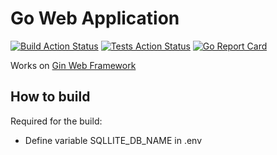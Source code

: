 # Go Web Application

[![Build Action Status](https://github.com/verumafalsum/gin-web-app/workflows/build/badge.svg)](https://github.com/verumafalsum/gin-web-app/actions)
[![Tests Action Status](https://github.com/verumafalsum/gin-web-app/workflows/tests/badge.svg)](https://github.com/verumafalsum/gin-web-app/actions)
[![Go Report Card](https://goreportcard.com/badge/github.com/verumafalsum/gin-web-app)](https://goreportcard.com/report/github.com/verumafalsum/gin-web-app)


Works on [Gin Web Framework](https://github.com/gin-gonic/gin)

## How to build

Required for the build:
- Define variable SQLLITE_DB_NAME in .env


